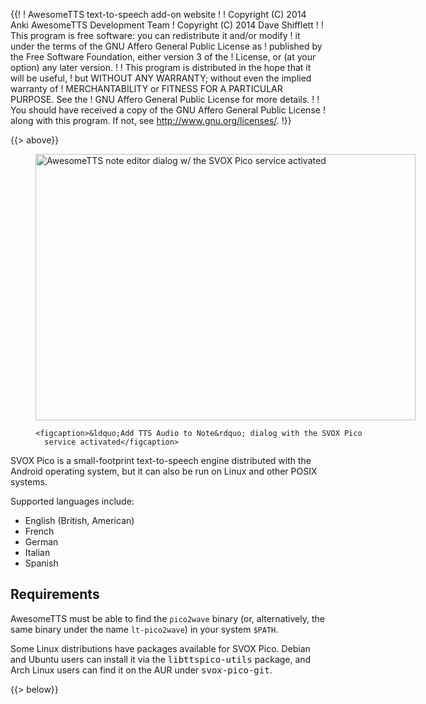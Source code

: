{{!
  ! AwesomeTTS text-to-speech add-on website
  !
  ! Copyright (C) 2014       Anki AwesomeTTS Development Team
  ! Copyright (C) 2014       Dave Shifflett
  !
  ! This program is free software: you can redistribute it and/or modify
  ! it under the terms of the GNU Affero General Public License as
  ! published by the Free Software Foundation, either version 3 of the
  ! License, or (at your option) any later version.
  !
  ! This program is distributed in the hope that it will be useful,
  ! but WITHOUT ANY WARRANTY; without even the implied warranty of
  ! MERCHANTABILITY or FITNESS FOR A PARTICULAR PURPOSE.  See the
  ! GNU Affero General Public License for more details.
  !
  ! You should have received a copy of the GNU Affero General Public License
  ! along with this program.  If not, see <http://www.gnu.org/licenses/>.
  !}}

{{> above}}

<figure style="width: 608px">
    <img src="/services.pico2wave.png" width="608" height="426"
      alt="AwesomeTTS note editor dialog w/ the SVOX Pico service activated">

    <figcaption>&ldquo;Add TTS Audio to Note&rdquo; dialog with the SVOX Pico
      service activated</figcaption>
</figure>

<p>SVOX Pico is a small-footprint text-to-speech engine distributed with the
  Android operating system, but it can also be run on Linux and other POSIX
  systems.</p>

<p>Supported languages include:</p>

<ul>
    <li>English (British, American)</li>
    <li>French</li>
    <li>German</li>
    <li>Italian</li>
    <li>Spanish</li>
</ul>

<h2>Requirements</h2>

<p>AwesomeTTS must be able to find the <code>pico2wave</code> binary (or,
  alternatively, the same binary under the name <code>lt-pico2wave</code>) in
  your system <code>$PATH</code>.</p>

<p>Some Linux distributions have packages available for SVOX Pico. Debian and
  Ubuntu users can install it via the <kbd>libttspico-utils</kbd> package, and
  Arch Linux users can find it on the AUR under <kbd>svox-pico-git</kbd>.</p>

{{> below}}
